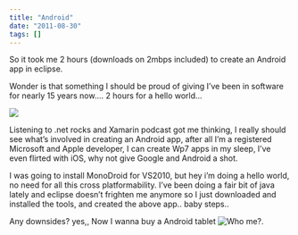 ```yaml
---
title: "Android"
date: "2011-08-30"
tags: []
---
```


So it took me 2 hours (downloads on 2mbps included) to create an Android app in eclipse.

Wonder is that something I should be proud of giving I’ve been in software for nearly 15 years now…. 2 hours for a hello world…   

![](/images/./image.axd?picture=image_thumb_88.png)

Listening to .net rocks and Xamarin podcast got me thinking, I really should see what’s involved in creating an Android app, after all I’m a registered Microsoft and Apple developer, I can create Wp7 apps in my sleep, I’ve even flirted with iOS, why not give Google and Android a shot.

I was going to install MonoDroid for VS2010, but hey i’m doing a hello world, no need for all this cross platformability. I’ve been doing a fair bit of java lately and eclipse doesn’t frighten me anymore so I just downloaded and installed the tools, and created the above app.. baby steps..

Any downsides? yes,, Now I wanna buy a Android tablet ![Who me?](./image.axd?picture=wlEmoticon-whome.png).
